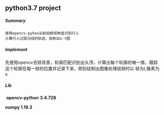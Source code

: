 ## python3.7 project  



##### Summary  

  	使用opencv-pyhon从航拍俯视角度识别行人
  	计算行人过斑马线的轨迹，绘制出s-t图



#####  Implement

​	  先使用opencv去除背景，轮廓匹配识别出头顶，计算出每个轮廓的唯一值，跟踪这个轮廓在每一帧的位置并记录下来，即刻绘制出图像处理视频时以 帧为t,像素为s.



##### Lib

​	**opencv-python** **3.4.728**  

**numpy  1.19.3**
